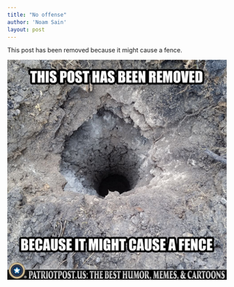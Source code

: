 ```yaml
---
title: "No offense"
author: 'Noam Sain'
layout: post
---
```


This post has been removed because it might cause a fence.

![No, a fence](/assets/2023/2023-06-19-no-offense.jpg "No, a fence")
